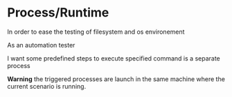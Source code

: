 # Process/Runtime


  In order to ease the testing of filesystem and os environement

  As an automation tester

  I want some predefined steps to execute specified command is a separate process
  
  **Warning** the triggered processes are launch in the same machine where the current scenario is running. 
